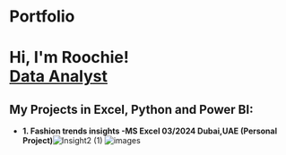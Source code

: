 # Portfolio
<h1>Hi, I'm Roochie! <br/><a href="https://github.com/RoochieSumaria">Data Analyst</a></h1>

<h2>My Projects in Excel, Python and Power BI:</h2>

- <b>1. Fashion trends insights -MS Excel 03/2024 Dubai,UAE (Personal Project)</b>![Insight2 (1)](https://github.com/RoochieSumaria/Portfolio/assets/168714680/195fb279-610e-459c-9c28-e04846ac0ad0)
![images](https://github.com/RoochieSumaria/Portfolio/assets/168714680/562a2d14-5a9c-41b0-b557-5b7675731150)
